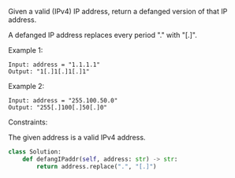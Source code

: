 Given a valid (IPv4) IP address, return a defanged version of that IP address.

A defanged IP address replaces every period "." with "[.]".

Example 1:
```
Input: address = "1.1.1.1"
Output: "1[.]1[.]1[.]1"
```
Example 2:
```
Input: address = "255.100.50.0"
Output: "255[.]100[.]50[.]0"
 ```

Constraints:

The given address is a valid IPv4 address.
```python
class Solution:
    def defangIPaddr(self, address: str) -> str:
        return address.replace(".", "[.]")
```
